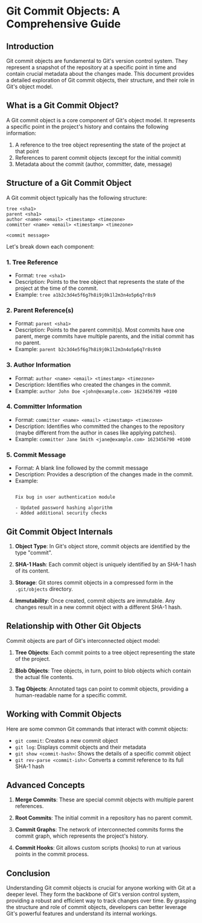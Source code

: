 # Git Commit Objects: A Comprehensive Guide

## Introduction

Git commit objects are fundamental to Git's version control system. They represent a snapshot of the repository at a specific point in time and contain crucial metadata about the changes made. This document provides a detailed exploration of Git commit objects, their structure, and their role in Git's object model.

## What is a Git Commit Object?

A Git commit object is a core component of Git's object model. It represents a specific point in the project's history and contains the following information:

1. A reference to the tree object representing the state of the project at that point
2. References to parent commit objects (except for the initial commit)
3. Metadata about the commit (author, committer, date, message)

## Structure of a Git Commit Object

A Git commit object typically has the following structure:

```
tree <sha1>
parent <sha1>
author <name> <email> <timestamp> <timezone>
committer <name> <email> <timestamp> <timezone>

<commit message>
```

Let's break down each component:

### 1. Tree Reference

- Format: `tree <sha1>`
- Description: Points to the tree object that represents the state of the project at the time of the commit.
- Example: `tree a1b2c3d4e5f6g7h8i9j0k1l2m3n4o5p6q7r8s9`

### 2. Parent Reference(s)

- Format: `parent <sha1>`
- Description: Points to the parent commit(s). Most commits have one parent, merge commits have multiple parents, and the initial commit has no parent.
- Example: `parent b2c3d4e5f6g7h8i9j0k1l2m3n4o5p6q7r8s9t0`

### 3. Author Information

- Format: `author <name> <email> <timestamp> <timezone>`
- Description: Identifies who created the changes in the commit.
- Example: `author John Doe <john@example.com> 1623456789 +0100`

### 4. Committer Information

- Format: `committer <name> <email> <timestamp> <timezone>`
- Description: Identifies who committed the changes to the repository (maybe different from the author in cases like applying patches).
- Example: `committer Jane Smith <jane@example.com> 1623456790 +0100`

### 5. Commit Message

- Format: A blank line followed by the commit message
- Description: Provides a description of the changes made in the commit.
- Example:
  ```
  
  Fix bug in user authentication module
  
  - Updated password hashing algorithm
  - Added additional security checks
  ```

## Git Commit Object Internals

1. **Object Type**: In Git's object store, commit objects are identified by the type "commit".

2. **SHA-1 Hash**: Each commit object is uniquely identified by an SHA-1 hash of its content.

3. **Storage**: Git stores commit objects in a compressed form in the `.git/objects` directory.

4. **Immutability**: Once created, commit objects are immutable. Any changes result in a new commit object with a different SHA-1 hash.

## Relationship with Other Git Objects

Commit objects are part of Git's interconnected object model:

1. **Tree Objects**: Each commit points to a tree object representing the state of the project.

2. **Blob Objects**: Tree objects, in turn, point to blob objects which contain the actual file contents.

3. **Tag Objects**: Annotated tags can point to commit objects, providing a human-readable name for a specific commit.

## Working with Commit Objects

Here are some common Git commands that interact with commit objects:

- `git commit`: Creates a new commit object
- `git log`: Displays commit objects and their metadata
- `git show <commit-hash>`: Shows the details of a specific commit object
- `git rev-parse <commit-ish>`: Converts a commit reference to its full SHA-1 hash

## Advanced Concepts

1. **Merge Commits**: These are special commit objects with multiple parent references.

2. **Root Commits**: The initial commit in a repository has no parent commit.

3. **Commit Graphs**: The network of interconnected commits forms the commit graph, which represents the project's history.

4. **Commit Hooks**: Git allows custom scripts (hooks) to run at various points in the commit process.

## Conclusion

Understanding Git commit objects is crucial for anyone working with Git at a deeper level. They form the backbone of Git's version control system, providing a robust and efficient way to track changes over time. By grasping the structure and role of commit objects, developers can better leverage Git's powerful features and understand its internal workings.